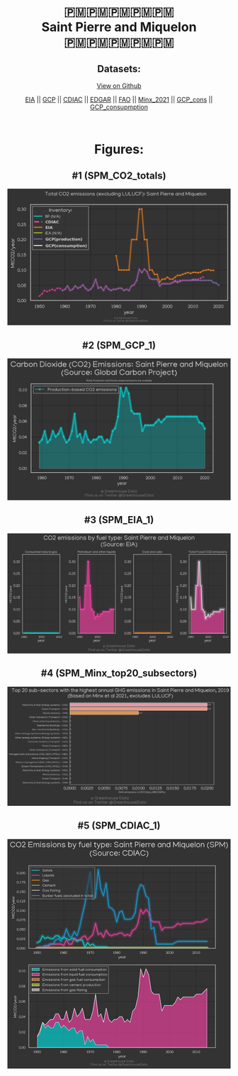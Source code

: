 
<center>
<h1 align="center">
🇵🇲🇵🇲🇵🇲🇵🇲🇵🇲
<br>
Saint Pierre and Miquelon
<br>
🇵🇲🇵🇲🇵🇲🇵🇲🇵🇲
</h1>
<h2>Datasets:</h2>
<p><a href="https://github.com/dquintani/GreenhouseData/tree/master/country_data/SPM_Saint Pierre and Miquelon/data">View on Github</a>
<br></p><p><a href="data/SPM_EIA.csv">EIA</a> || <a href="data/SPM_GCP.csv">GCP</a> || <a href="data/SPM_CDIAC.csv">CDIAC</a> || <a href="data/SPM_EDGAR.csv">EDGAR</a> || <a href="data/SPM_FAO.csv">FAO</a> || <a href="data/SPM_Minx_2021.csv">Minx_2021</a> || <a href="data/SPM_GCP_cons.csv">GCP_cons</a> || <a href="data/SPM_GCP_consupmption.csv">GCP_consupmption</a></p><p><br></p>
<h1>Figures:</h1><h2>#1 (SPM_CO2_totals)</h2>
<p><img alt="" src="figures/SPM_CO2_totals.png" /></p><h2>#2 (SPM_GCP_1)</h2>
<p><img alt="" src="figures/SPM_GCP_1.png" /></p><h2>#3 (SPM_EIA_1)</h2>
<p><img alt="" src="figures/SPM_EIA_1.png" /></p><h2>#4 (SPM_Minx_top20_subsectors)</h2>
<p><img alt="" src="figures/SPM_Minx_top20_subsectors.png" /></p><h2>#5 (SPM_CDIAC_1)</h2>
<p><img alt="" src="figures/SPM_CDIAC_1.png" /></p>